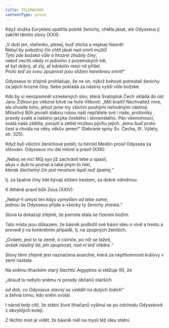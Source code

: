 ```yaml
---
title: TÉLEMACHOS
contentType: prose
---
```




[^1]: Laichterova sbírka krásného písemnictví XI. _Povídky_ Bjørnstjerna Bjørnsona. Řada II. Str. 171.

[^2]: A. Roemer v _Homerische Aufsatze_ 1913 dovozuje, že Odysseia má ráz demokratický a dělnický a že byla určena drobnému lidu, nikoli šlechtě.

[^3]: Dojem tento mění se v jistotu, jestliže uvážíme některá místa v Odysseii:

Když služka Eurykleia spatřila pobité ženichy, chtěla jásat, ale Odysseus ji zakřikl těmito slovy (XXII):

„V duši jen, stařenko, plesej, buď zticha a nejásej hlasně!  
Nebyl by pobožný čin chtít jásat nad smrtí mužů!  
_Tyto zde božská vůle a hrozné zhubily činy_,  
neboť nectili nikdy ni jednoho z pozemských lidí,  
ať byl dobrý, ať zlý, ať kdokoliv mezi ně přišel.  
_Proto teď za svou zpupnost jsou stiženi hanebnou smrtí!_“

Odysseus to zřejmě prohlašuje, že ne on, nýbrž bohové potrestali ženichy za jejich hrozné činy. Sebe pokládá za nástroj vyšší vůle božské.

Kdo by si nevzpomněl vznešených slov, která Svatopluk Čech vkládá do úst Janu Žižkovi po vítězné bitvě na hoře Vítkově: „Milí bratří! Nechvaltež mne, ale chvalte toho, jehož jsme my všichni pouhými nehodnými nástroji. Milostivý Bůh povalil slabou rukou naší nepřátele své i naše, protivníky pravdy svaté a našeho jazyka českého i slovenského. Pán všemohoucí, svatá naše záštita, porazil a zetřel mrzkou pýchu jejich. Jemu buď proto čest a chvála na věky věkův amen!“ (Sebrané spisy Sv. Čecha, IX. Výlety, str. 325).

Když byli všichni ženichové pobiti, tu hérold Medón prosil Odysséa za slitování. Odysseus mu dal milost a pravil (XXII):

„Neboj se nic! Můj syn již zachránil tebe a spasil,  
abys v duši to poznal a také jiným to řekl,  
_kterak šlechetný čin jest mnohem lepší než špatný,_“

tj. za špatné činy lidé bývají stiženi trestem, za dobré odměnou.

K Athéně pravil bůh Zeus (XXIV):

„Nebyl-li úmysl ten kdys _vymyšlen od tebe samé_,  
jednou že Odysseus přijde a všecky ty ženichy ztrestá.“

Slova ta dokazují zřejmě, že pomsta stala se řízením božím.

Tato místa jsou důkazem, že básník podložil své básni ideu o vině a trestu a provedl ji na konkrétním případě, tj. na zpupných ženiších.

[^4]: Vizme, co praví starý král Láertés cizinci (Odysséovi), když se ho tázal, zdali tato země jest Ithaké (XXIV):

„Ovšem, jest to ta země, ó cizinče, po níž se tážeš,  
_avšak násilný lid, pln zpupnosti, nad ní teď vládne._“

Slovy těmi zřejmě jest naznačena anarchie, která za nepřítomnosti královy v zemi nastala.

Na sněmu ithackém starý šlechtic Aigyptios si stěžuje (II), že

„dosud tu nebylo sněmu ni porady občanů starších

_od dob, co Odysseus slavný se vzdálil na dutých lodích_“  
a žehná tomu, kdo sněm svolal.

I národ tedy cítil, že státní život Ithačanů vyšinul se po odchodu Odysséově z obvyklých kolejí.

Z těchto míst je vidět, že básník měl na mysli též ideu státní.

[^5]: Píšeme obšírněji o Télemachii nejen proto, že bývá vyhlašována za část později přidanou od cizího básníka, nýbrž i proto, že pochopením této části lze pochopit celek.

[^6]: Zpěv II, III a IV.

[^7]: Zpěv VII, VIII a IX.

[^8]: Zpěv IX, X, XI a XII.

[^9]: Zpěv X, XI.

[^10]: Zpěv XI.

[^11]: Zpěv XI, XII.

[^12]: Zpěv XV, XVI.

[^13]: Zpěv XVII–XXIII.
